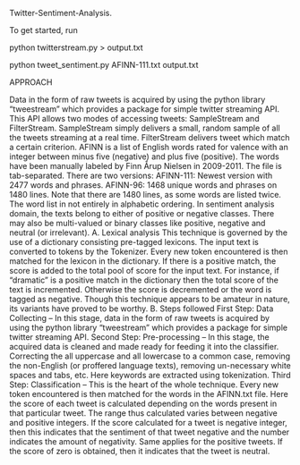 Twitter-Sentiment-Analysis. 

To get started, run 

python twitterstream.py > output.txt 

python tweet_sentiment.py AFINN-111.txt output.txt 

APPROACH

Data in the form of raw tweets is acquired by using the python library “tweestream” which provides a package for simple twitter streaming API. This API allows two modes of accessing tweets: SampleStream and FilterStream. SampleStream simply delivers a small, random sample of all the tweets streaming at a real time. FilterStream delivers tweet which match a certain criterion.
AFINN is a list of English words rated for valence with an integer between minus five (negative) and plus five (positive). The words have been manually labeled by Finn Årup Nielsen in 2009-2011. The file is tab-separated. There are two versions: AFINN-111: Newest version with 2477 words and phrases. AFINN-96: 1468 unique words and phrases on 1480 lines. Note that there are 1480 lines, as some words are listed twice. The word list in not entirely in alphabetic ordering.
In sentiment analysis domain, the texts belong to either of positive or negative classes. There may also be multi-valued or binary classes like positive, negative and neutral (or irrelevant).
A. Lexical analysis
This technique is governed by the use of a dictionary consisting pre-tagged lexicons. The input text is converted to tokens by the Tokenizer. Every new token encountered is then matched for the lexicon in the dictionary. If there is a positive match, the score is added to the total pool of score for the input text. For instance, if “dramatic” is a positive match in the dictionary then the total score of the text is incremented. Otherwise the score is decremented or the word is tagged as negative. Though this technique appears to be amateur in nature, its variants have proved to be worthy.
B. Steps followed
First Step: Data Collecting – In this stage, data in the form of raw tweets is acquired by using the python library “tweestream” which provides a package for simple twitter streaming API.
Second Step: Pre-processing – In this stage, the acquired data is cleaned and made ready for feeding it into the classifier. Correcting the all uppercase and all lowercase to a common case, removing the non-English (or proffered language texts), removing un-necessary white spaces and tabs, etc. Here keywords are extracted using tokenization.
Third Step: Classification – This is the heart of the whole technique. Every new token encountered is then matched for the words in the AFINN.txt file. Here the score of each tweet is calculated depending on the words present in that particular tweet. The range thus calculated varies between negative and positive integers. If the score calculated for a tweet is negative integer, then this indicates that the sentiment of that tweet negative and the number indicates the amount of negativity. Same applies for the positive tweets. If the score of zero is obtained, then it indicates that the tweet is neutral.
